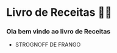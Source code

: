 # Livro de Receitas :woman_cook:



### Ola bem vindo ao livro de Receitas 

- STROGNOFF DE FRANGO 

